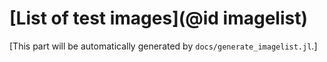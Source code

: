 # [List of test images](@id imagelist)

[This part will be automatically generated by `docs/generate_imagelist.jl`.]
